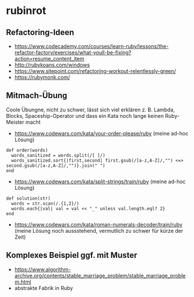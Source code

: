 # rubinrot
## Refactoring-Ideen
- https://www.codecademy.com/courses/learn-ruby/lessons/the-refactor-factory/exercises/what-youll-be-fixing?action=resume_content_item
- http://rubykoans.com/windows
- https://www.sitepoint.com/refactoring-workout-relentlessly-green/
- https://rubymonk.com/
## Mitmach-Übung
Coole Übungne, nicht zu schwer, lässt sich viel erklären z. B. Lambda, Blocks, Spaceship-Operator und dass ein Kata noch lange keinen Ruby-Meister macht
- https://www.codewars.com/kata/your-order-please/ruby
(meine ad-hoc Lösung)
```
def order(words)
  words_sanitized = words.split(/[ ]/)
  words_sanitized.sort{|first,second| first.gsub(/[a-z,A-Z]/,"") <=> second.gsub(/[a-z,A-Z]/,"")}.join(" ")
end
```
- https://www.codewars.com/kata/split-strings/train/ruby
(meine ad-hoc Lösung)
```
def solution(str)
  words = str.scan(/.{1,2}/)
  words.each{|val| val = val << "_" unless val.length.eql? 2}
end
```
- https://www.codewars.com/kata/roman-numerals-decoder/train/ruby
(meine Lösung noch aussstehend, vermutlich zu schwer für kürze der Zeit)

## Komplexes Beispiel ggf. mit Muster
- <https://www.algorithm-archive.org/contents/stable_marriage_problem/stable_marriage_problem.html>
- abstrakte Fabrik in Ruby
